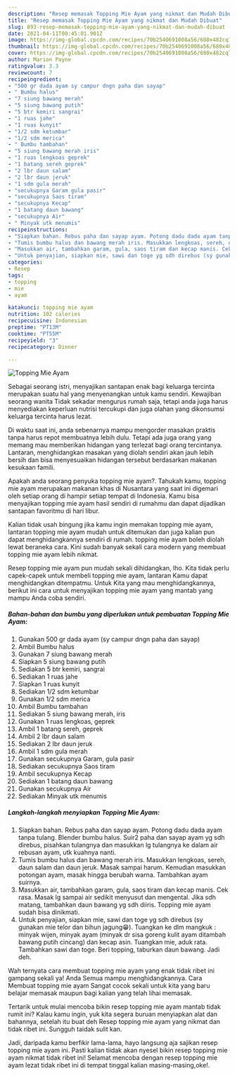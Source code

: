 ```yaml
---
description: "Resep memasak Topping Mie Ayam yang nikmat dan Mudah Dibuat"
title: "Resep memasak Topping Mie Ayam yang nikmat dan Mudah Dibuat"
slug: 893-resep-memasak-topping-mie-ayam-yang-nikmat-dan-mudah-dibuat
date: 2021-04-11T00:45:01.901Z
image: https://img-global.cpcdn.com/recipes/70b2540691008a56/680x482cq70/topping-mie-ayam-foto-resep-utama.jpg
thumbnail: https://img-global.cpcdn.com/recipes/70b2540691008a56/680x482cq70/topping-mie-ayam-foto-resep-utama.jpg
cover: https://img-global.cpcdn.com/recipes/70b2540691008a56/680x482cq70/topping-mie-ayam-foto-resep-utama.jpg
author: Marion Payne
ratingvalue: 3.3
reviewcount: 7
recipeingredient:
- "500 gr dada ayam sy campur dngn paha dan sayap"
- " Bumbu halus"
- "7 siung bawang merah"
- "5 siung bawang putih"
- "5 btr kemiri sangrai"
- "1 ruas jahe"
- "1 ruas kunyit"
- "1/2 sdm ketumbar"
- "1/2 sdm merica"
- " Bumbu tambahan"
- "5 siung bawang merah iris"
- "1 ruas lengkoas geprek"
- "1 batang sereh geprek"
- "2 lbr daun salam"
- "2 lbr daun jeruk"
- "1 sdm gula merah"
- "secukupnya Garam gula pasir"
- "secukupnya Saos tiram"
- "secukupnya Kecap"
- "1 batang daun bawang"
- "secukupnya Air"
- " Minyak utk menumis"
recipeinstructions:
- "Siapkan bahan. Rebus paha dan sayap ayam. Potong dadu dada ayam tanpa tulang. Blender bumbu halus. Suir2 paha dan sayap ayam yg sdh direbus, pisahkan tulangnya dan masukkan lg tulangnya ke dalam air rebusan ayam, utk kuahnya nanti."
- "Tumis bumbu halus dan bawang merah iris. Masukkan lengkoas, sereh, daun salam dan daun jeruk. Masak sampai harum. Kemudian masukkan potongan ayam, masak hingga berubah warna. Tambahkan ayam suirnya."
- "Masukkan air, tambahkan garam, gula, saos tiram dan kecap manis. Cek rasa. Masak lg sampai air sedikit menyusut dan mengental. Jika sdh matang, tambahkan daun bawang yg sdh diiris. Topping mie ayam sudah bisa dinikmati."
- "Untuk penyajian, siapkan mie, sawi dan toge yg sdh direbus (sy gunakan mie telor dan bihun jagung😁). Tuangkan ke dlm mangkuk : minyak wijen, minyak ayam (minyak dr sisa goreng kulit ayam ditambah bawang putih cincang) dan kecap asin. Tuangkan mie, aduk rata. Tambahkan sawi dan toge. Beri topping, taburkan daun bawang. Jadi deh."
categories:
- Resep
tags:
- topping
- mie
- ayam

katakunci: topping mie ayam 
nutrition: 102 calories
recipecuisine: Indonesian
preptime: "PT13M"
cooktime: "PT55M"
recipeyield: "3"
recipecategory: Dinner

---
```



![Topping Mie Ayam](https://img-global.cpcdn.com/recipes/70b2540691008a56/680x482cq70/topping-mie-ayam-foto-resep-utama.jpg)

Sebagai seorang istri, menyajikan santapan enak bagi keluarga tercinta merupakan suatu hal yang menyenangkan untuk kamu sendiri. Kewajiban seorang  wanita Tidak sekadar mengurus rumah saja, tetapi anda juga harus menyediakan keperluan nutrisi tercukupi dan juga olahan yang dikonsumsi keluarga tercinta harus lezat.

Di waktu  saat ini, anda sebenarnya mampu mengorder masakan praktis tanpa harus repot membuatnya lebih dulu. Tetapi ada juga orang yang memang mau memberikan hidangan yang terlezat bagi orang tercintanya. Lantaran, menghidangkan masakan yang diolah sendiri akan jauh lebih bersih dan bisa menyesuaikan hidangan tersebut berdasarkan makanan kesukaan famili. 



Apakah anda seorang penyuka topping mie ayam?. Tahukah kamu, topping mie ayam merupakan makanan khas di Nusantara yang saat ini digemari oleh setiap orang di hampir setiap tempat di Indonesia. Kamu bisa menyajikan topping mie ayam hasil sendiri di rumahmu dan dapat dijadikan santapan favoritmu di hari libur.

Kalian tidak usah bingung jika kamu ingin memakan topping mie ayam, lantaran topping mie ayam mudah untuk ditemukan dan juga kalian pun dapat menghidangkannya sendiri di rumah. topping mie ayam boleh diolah lewat beraneka cara. Kini sudah banyak sekali cara modern yang membuat topping mie ayam lebih nikmat.

Resep topping mie ayam pun mudah sekali dihidangkan, lho. Kita tidak perlu capek-capek untuk membeli topping mie ayam, lantaran Kamu dapat menghidangkan ditempatmu. Untuk Kita yang mau menghidangkannya, berikut ini cara untuk menyajikan topping mie ayam yang mantab yang mampu Anda coba sendiri.

<!--inarticleads1-->

##### Bahan-bahan dan bumbu yang diperlukan untuk pembuatan Topping Mie Ayam:

1. Gunakan 500 gr dada ayam (sy campur dngn paha dan sayap)
1. Ambil  Bumbu halus
1. Gunakan 7 siung bawang merah
1. Siapkan 5 siung bawang putih
1. Sediakan 5 btr kemiri, sangrai
1. Sediakan 1 ruas jahe
1. Siapkan 1 ruas kunyit
1. Sediakan 1/2 sdm ketumbar
1. Gunakan 1/2 sdm merica
1. Ambil  Bumbu tambahan
1. Sediakan 5 siung bawang merah, iris
1. Gunakan 1 ruas lengkoas, geprek
1. Ambil 1 batang sereh, geprek
1. Ambil 2 lbr daun salam
1. Sediakan 2 lbr daun jeruk
1. Ambil 1 sdm gula merah
1. Gunakan secukupnya Garam, gula pasir
1. Sediakan secukupnya Saos tiram
1. Ambil secukupnya Kecap
1. Sediakan 1 batang daun bawang
1. Gunakan secukupnya Air
1. Sediakan  Minyak utk menumis




<!--inarticleads2-->

##### Langkah-langkah menyiapkan Topping Mie Ayam:

1. Siapkan bahan. Rebus paha dan sayap ayam. Potong dadu dada ayam tanpa tulang. Blender bumbu halus. Suir2 paha dan sayap ayam yg sdh direbus, pisahkan tulangnya dan masukkan lg tulangnya ke dalam air rebusan ayam, utk kuahnya nanti.
1. Tumis bumbu halus dan bawang merah iris. Masukkan lengkoas, sereh, daun salam dan daun jeruk. Masak sampai harum. Kemudian masukkan potongan ayam, masak hingga berubah warna. Tambahkan ayam suirnya.
1. Masukkan air, tambahkan garam, gula, saos tiram dan kecap manis. Cek rasa. Masak lg sampai air sedikit menyusut dan mengental. Jika sdh matang, tambahkan daun bawang yg sdh diiris. Topping mie ayam sudah bisa dinikmati.
1. Untuk penyajian, siapkan mie, sawi dan toge yg sdh direbus (sy gunakan mie telor dan bihun jagung😁). Tuangkan ke dlm mangkuk : minyak wijen, minyak ayam (minyak dr sisa goreng kulit ayam ditambah bawang putih cincang) dan kecap asin. Tuangkan mie, aduk rata. Tambahkan sawi dan toge. Beri topping, taburkan daun bawang. Jadi deh.




Wah ternyata cara membuat topping mie ayam yang enak tidak ribet ini gampang sekali ya! Anda Semua mampu menghidangkannya. Cara Membuat topping mie ayam Sangat cocok sekali untuk kita yang baru belajar memasak maupun bagi kalian yang telah lihai memasak.

Tertarik untuk mulai mencoba bikin resep topping mie ayam mantab tidak rumit ini? Kalau kamu ingin, yuk kita segera buruan menyiapkan alat dan bahannya, setelah itu buat deh Resep topping mie ayam yang nikmat dan tidak ribet ini. Sungguh taidak sulit kan. 

Jadi, daripada kamu berfikir lama-lama, hayo langsung aja sajikan resep topping mie ayam ini. Pasti kalian tiidak akan nyesel bikin resep topping mie ayam nikmat tidak ribet ini! Selamat mencoba dengan resep topping mie ayam lezat tidak ribet ini di tempat tinggal kalian masing-masing,oke!.

